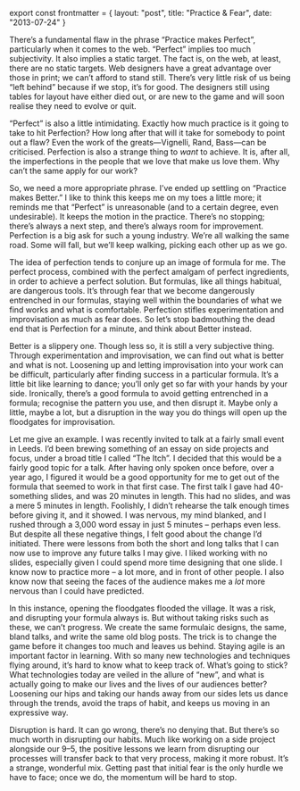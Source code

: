 export const frontmatter = {
layout: "post",
title: "Practice & Fear",
date: "2013-07-24"
}

There’s a fundamental flaw in the phrase “Practice makes Perfect”, particularly when it comes to the web. “Perfect” implies too much subjectivity. It also implies a static target. The fact is, on the web, at least, there are no static targets. Web designers have a great advantage over those in print; we can’t afford to stand still. There’s very little risk of us being “left behind” because if we stop, it’s for good. The designers still using tables for layout have either died out, or are new to the game and will soon realise they need to evolve or quit.

“Perfect” is also a little intimidating. Exactly how much practice is it going to take to hit Perfection? How long after that will it take for somebody to point out a flaw? Even the work of the greats—Vignelli, Rand, Bass—can be criticised. Perfection is also a strange thing to _want_ to achieve. It is, after all, the imperfections in the people that we love that make us love them. Why can’t the same apply for our work?

So, we need a more appropriate phrase. I’ve ended up settling on “Practice makes Better.” I like to think this keeps me on my toes a little more; it reminds me that “Perfect” is unreasonable (and to a certain degree, even undesirable). It keeps the motion in the practice. There’s no stopping; there’s always a next step, and there’s always room for improvement. Perfection is a big ask for such a young industry. We’re all walking the same road. Some will fall, but we’ll keep walking, picking each other up as we go.

The idea of perfection tends to conjure up an image of formula for me. The perfect process, combined with the perfect amalgam of perfect ingredients, in order to achieve a perfect solution. But formulas, like all things habitual, are dangerous tools. It’s through fear that we become dangerously entrenched in our formulas, staying well within the boundaries of what we find works and what is comfortable. Perfection stifles experimentation and improvisation as much as fear does. So let’s stop badmouthing the dead end that is Perfection for a minute, and think about Better instead.

Better is a slippery one. Though less so, it is still a very subjective thing. Through experimentation and improvisation, we can find out what is better and what is not. Loosening up and letting improvisation into your work can be difficult, particularly after finding success in a particular formula. It’s a little bit like learning to dance; you’ll only get so far with your hands by your side. Ironically, there’s a good formula to avoid getting entrenched in a formula; recognise the pattern you use, and then disrupt it. Maybe only a little, maybe a lot, but a disruption in the way you do things will open up the floodgates for improvisation.

Let me give an example. I was recently invited to talk at a fairly small event in Leeds. I’d been brewing something of an essay on side projects and focus, under a broad title I called “The Itch”. I decided that this would be a fairly good topic for a talk. After having only spoken once before, over a year ago, I figured it would be a good opportunity for me to get out of the formula that seemed to work in that first case. The first talk I gave had 40-something slides, and was 20 minutes in length. This had no slides, and was a mere 5 minutes in length. Foolishly, I didn’t rehearse the talk enough times before giving it, and it showed. I was nervous, my mind blanked, and I rushed through a 3,000 word essay in just 5 minutes – perhaps even less. But despite all these negative things, I felt good about the change I’d initiated. There were lessons from both the short and long talks that I can now use to improve any future talks I may give. I liked working with no slides, especially given I could spend more time designing that one slide. I know now to practice more – a lot more, and in front of other people. I also know now that seeing the faces of the audience makes me a _lot_ more nervous than I could have predicted.

In this instance, opening the floodgates flooded the village. It was a risk, and disrupting your formula always is. But without taking risks such as these, we can’t progress. We create the same formulaic designs, the same, bland talks, and write the same old blog posts. The trick is to change the game before it changes too much and leaves us behind. Staying agile is an important factor in learning. With so many new technologies and techniques flying around, it’s hard to know what to keep track of. What’s going to stick? What technologies today are veiled in the allure of “new”, and what is actually going to make our lives and the lives of our audiences better? Loosening our hips and taking our hands away from our sides lets us dance through the trends, avoid the traps of habit, and keeps us moving in an expressive way.

Disruption is hard. It can go wrong, there’s no denying that. But there’s so much worth in disrupting our habits. Much like working on a side project alongside our 9–5, the positive lessons we learn from disrupting our processes will transfer back to that very process, making it more robust. It’s a strange, wonderful mix. Getting past that initial fear is the only hurdle we have to face; once we do, the momentum will be hard to stop.
